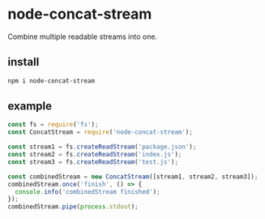 # node-concat-stream

Combine multiple readable streams into one.

## install

```bash
npm i node-concat-stream
```

## example

```javascript
const fs = require('fs');
const ConcatStream = require('node-concat-stream');

const stream1 = fs.createReadStream('package.json');
const stream2 = fs.createReadStream('index.js');
const stream3 = fs.createReadStream('test.js');

const combinedStream = new ConcatStream([stream1, stream2, stream3]);
combinedStream.once('finish', () => {
  console.info('combinedStream finished');
});
combinedStream.pipe(process.stdout);
```
